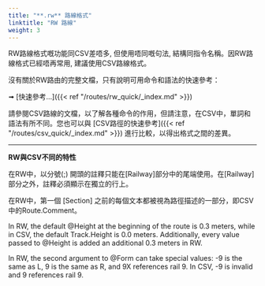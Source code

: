```yaml
---
title: "**.rw** 路線格式"
linktitle: "RW 路線"
weight: 3
---
```


RW路線格式嘅功能同CSV差唔多, 但使用唔同嘅句法, 結構同指令名稱。因RW路線格式已經唔再常用, 建議使用CSV路線格式。

沒有關於RW路由的完整文檔，只有說明可用命令和語法的快速參考：

➟ [快速參考...]({{< ref "/routes/rw_quick/_index.md" >}}) 

請參閱CSV路線的文檔，以了解各種命令的作用，但請注意，在CSV中，單詞和語法有所不同。您也可以與 [CSV路徑的快速參考]({{< ref "/routes/csv_quick/_index.md" >}}) 進行比較，以得出格式之間的差異。

------

**RW與CSV不同的特性**

在RW中，以分號(;) 開頭的註釋只能在[Railway]部分中的尾端使用。在[Railway]部分之外，註釋必須顯示在獨立的行上。

在RW中，第一個 [Section] 之前的每個文本都被視為路徑描述的一部分，即CSV中的Route.Comment。

In RW, the default @Height at the beginning of the route is 0.3 meters, while in CSV, the default Track.Height is 0.0 meters. Additionally, every value passed to @Height is added an additional 0.3 meters in RW.

In RW, the second argument to @Form can take special values: -9 is the same as L, 9 is the same as R, and 9X references rail 9. In CSV, -9 is invalid and 9 references rail 9.
